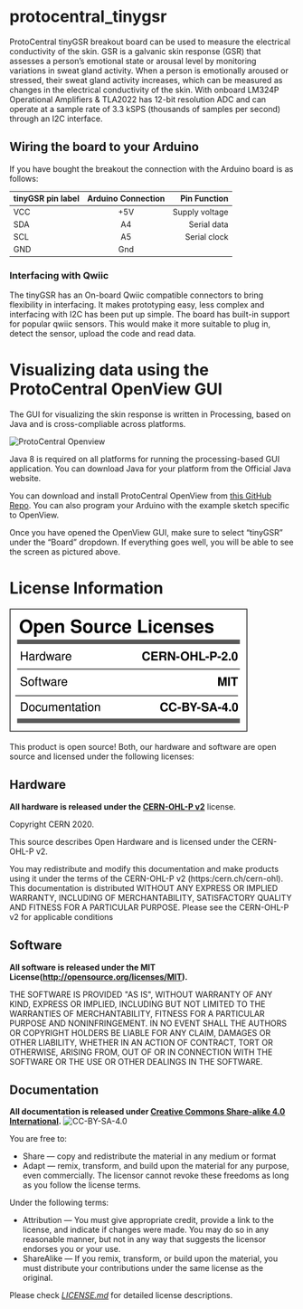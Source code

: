 # protocentral_tinygsr

ProtoCentral tinyGSR breakout board can be used to measure the electrical conductivity of the skin. GSR is a galvanic skin response (GSR) that assesses a person’s emotional state or arousal level by monitoring variations in sweat gland activity. When a person is emotionally aroused or stressed, their sweat gland activity increases, which can be measured as changes in the electrical conductivity of the skin. With onboard LM324P Operational Amplifiers & TLA2022 has 12-bit resolution ADC and can operate at a sample rate of 3.3 kSPS (thousands of samples per second) through an I2C interface.

## Wiring the board to your Arduino

If you have bought the breakout the connection with the Arduino board is as follows:

|tinyGSR pin label| Arduino Connection   |Pin Function      |
|----------------- |:--------------------:|-----------------:|
| VCC             | +5V                   |  Supply voltage       |
| SDA              | A4               |  Serial data   |
| SCL              | A5            | Serial clock          |
| GND              | Gnd  

### Interfacing with Qwiic
The tinyGSR has an On-board Qwiic compatible connectors to bring flexibility in interfacing. It makes prototyping easy, less complex and interfacing with I2C has been put up simple. The board has built-in support for popular qwiic sensors. This would make it more suitable to plug in, detect the sensor, upload the code and read data.

# Visualizing data using the ProtoCentral OpenView GUI

The GUI for visualizing the skin response is written in Processing, based on Java and is cross-compliable across platforms.

![ProtoCentral Openview]()

Java 8 is required on all platforms for running the processing-based GUI application. You can download Java for your platform from the Official Java website.

You can download and install ProtoCentral OpenView from [this GitHub Repo](https://github.com/Protocentral/protocentral_openview). You can also program your Arduino with the example sketch specific to OpenView.

Once you have opened the OpenView GUI, make sure to select “tinyGSR” under the “Board” dropdown. If everything goes well, you will be able to see the screen as pictured above.

License Information
===================

![License](license_mark.svg)

This product is open source! Both, our hardware and software are open source and licensed under the following licenses:

Hardware
---------

**All hardware is released under the [CERN-OHL-P v2](https://ohwr.org/cern_ohl_p_v2.txt)** license.

Copyright CERN 2020.

This source describes Open Hardware and is licensed under the CERN-OHL-P v2.

You may redistribute and modify this documentation and make products
using it under the terms of the CERN-OHL-P v2 (https:/cern.ch/cern-ohl).
This documentation is distributed WITHOUT ANY EXPRESS OR IMPLIED
WARRANTY, INCLUDING OF MERCHANTABILITY, SATISFACTORY QUALITY
AND FITNESS FOR A PARTICULAR PURPOSE. Please see the CERN-OHL-P v2
for applicable conditions

Software
--------

**All software is released under the MIT License(http://opensource.org/licenses/MIT).**

THE SOFTWARE IS PROVIDED "AS IS", WITHOUT WARRANTY OF ANY KIND, EXPRESS OR IMPLIED, INCLUDING BUT NOT LIMITED TO THE WARRANTIES OF MERCHANTABILITY, FITNESS FOR A PARTICULAR PURPOSE AND NONINFRINGEMENT. IN NO EVENT SHALL THE AUTHORS OR COPYRIGHT HOLDERS BE LIABLE FOR ANY CLAIM, DAMAGES OR OTHER LIABILITY, WHETHER IN AN ACTION OF CONTRACT, TORT OR OTHERWISE, ARISING FROM, OUT OF OR IN CONNECTION WITH THE SOFTWARE OR THE USE OR OTHER DEALINGS IN THE SOFTWARE.

Documentation
-------------
**All documentation is released under [Creative Commons Share-alike 4.0 International](http://creativecommons.org/licenses/by-sa/4.0/).**
![CC-BY-SA-4.0](https://i.creativecommons.org/l/by-sa/4.0/88x31.png)

You are free to:

* Share — copy and redistribute the material in any medium or format
* Adapt — remix, transform, and build upon the material for any purpose, even commercially.
The licensor cannot revoke these freedoms as long as you follow the license terms.

Under the following terms:

* Attribution — You must give appropriate credit, provide a link to the license, and indicate if changes were made. You may do so in any reasonable manner, but not in any way that suggests the licensor endorses you or your use.
* ShareAlike — If you remix, transform, or build upon the material, you must distribute your contributions under the same license as the original.

Please check [*LICENSE.md*](LICENSE.md) for detailed license descriptions.
